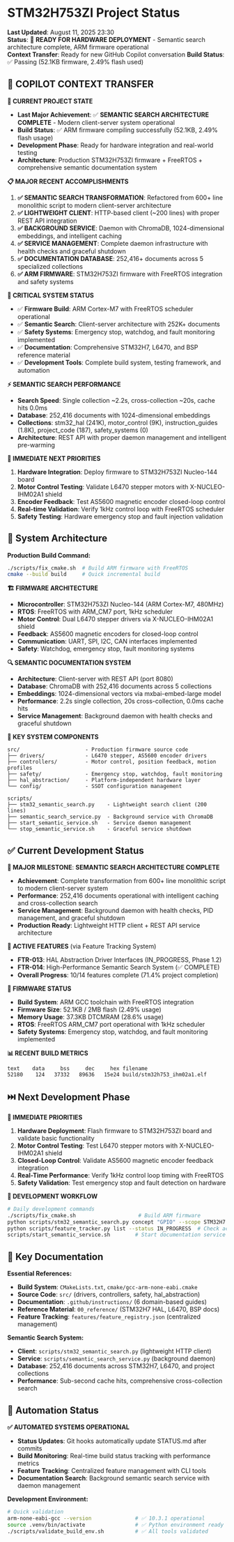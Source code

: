 # STM32H753ZI Project Status

**Last Updated**: August 11, 2025 23:30  
**Status**: 🚀 **READY FOR HARDWARE DEPLOYMENT** - Semantic search architecture complete, ARM firmware operational  
**Context Transfer**: Ready for new GitHub Copilot conversation
**Build Status**: ✅ Passing (52.1KB firmware, 2.49% flash used)

## 🎯 COPILOT CONTEXT TRANSFER

**🔄 CURRENT PROJECT STATE**
- **Last Major Achievement**: ✅ **SEMANTIC SEARCH ARCHITECTURE COMPLETE** - Modern client-server system operational
- **Build Status**: ✅ ARM firmware compiling successfully (52.1KB, 2.49% flash usage)
- **Development Phase**: Ready for hardware integration and real-world testing
- **Architecture**: Production STM32H753ZI firmware + FreeRTOS + comprehensive semantic documentation system

**📋 MAJOR RECENT ACCOMPLISHMENTS**
1. **✅ SEMANTIC SEARCH TRANSFORMATION**: Refactored from 600+ line monolithic script to modern client-server architecture
2. **✅ LIGHTWEIGHT CLIENT**: HTTP-based client (~200 lines) with proper REST API integration
3. **✅ BACKGROUND SERVICE**: Daemon with ChromaDB, 1024-dimensional embeddings, and intelligent caching
4. **✅ SERVICE MANAGEMENT**: Complete daemon infrastructure with health checks and graceful shutdown
5. **✅ DOCUMENTATION DATABASE**: 252,416+ documents across 5 specialized collections
6. **✅ ARM FIRMWARE**: STM32H753ZI firmware with FreeRTOS integration and safety systems

**🚨 CRITICAL SYSTEM STATUS**
- ✅ **Firmware Build**: ARM Cortex-M7 with FreeRTOS scheduler operational
- ✅ **Semantic Search**: Client-server architecture with 252K+ documents
- ✅ **Safety Systems**: Emergency stop, watchdog, and fault monitoring implemented
- ✅ **Documentation**: Comprehensive STM32H7, L6470, and BSP reference material
- ✅ **Development Tools**: Complete build system, testing framework, and automation

**⚡ SEMANTIC SEARCH PERFORMANCE**
- **Search Speed**: Single collection ~2.2s, cross-collection ~20s, cache hits 0.0ms
- **Database**: 252,416 documents with 1024-dimensional embeddings
- **Collections**: stm32_hal (241K), motor_control (9K), instruction_guides (1.8K), project_code (187), safety_systems (0)
- **Architecture**: REST API with proper daemon management and intelligent pre-warming

**🔧 IMMEDIATE NEXT PRIORITIES**
1. **Hardware Integration**: Deploy firmware to STM32H753ZI Nucleo-144 board
2. **Motor Control Testing**: Validate L6470 stepper motors with X-NUCLEO-IHM02A1 shield
3. **Encoder Feedback**: Test AS5600 magnetic encoder closed-loop control
4. **Real-time Validation**: Verify 1kHz control loop with FreeRTOS scheduler
5. **Safety Testing**: Hardware emergency stop and fault injection validation

## 🔧 System Architecture

**Production Build Command:**
```bash
./scripts/fix_cmake.sh  # Build ARM firmware with FreeRTOS
cmake --build build     # Quick incremental build
```

**🏗️ FIRMWARE ARCHITECTURE**
- **Microcontroller**: STM32H753ZI Nucleo-144 (ARM Cortex-M7, 480MHz)
- **RTOS**: FreeRTOS with ARM_CM7 port, 1kHz scheduler
- **Motor Control**: Dual L6470 stepper drivers via X-NUCLEO-IHM02A1 shield
- **Feedback**: AS5600 magnetic encoders for closed-loop control
- **Communication**: UART, SPI, I2C, CAN interfaces implemented
- **Safety**: Watchdog, emergency stop, fault monitoring systems

**🔍 SEMANTIC DOCUMENTATION SYSTEM**
- **Architecture**: Client-server with REST API (port 8080)
- **Database**: ChromaDB with 252,416 documents across 5 collections
- **Embeddings**: 1024-dimensional vectors via mxbai-embed-large model
- **Performance**: 2.2s single collection, 20s cross-collection, 0.0ms cache hits
- **Service Management**: Background daemon with health checks and graceful shutdown

**📁 KEY SYSTEM COMPONENTS**
```
src/                     - Production firmware source code
├── drivers/             - L6470 stepper, AS5600 encoder drivers
├── controllers/         - Motor control, position feedback, motion profiles
├── safety/              - Emergency stop, watchdog, fault monitoring
├── hal_abstraction/     - Platform-independent hardware layer
└── config/              - SSOT configuration management

scripts/
├── stm32_semantic_search.py    - Lightweight search client (200 lines)
├── semantic_search_service.py  - Background service with ChromaDB
├── start_semantic_service.sh   - Service daemon management
└── stop_semantic_service.sh    - Graceful service shutdown
```

## ✅ Current Development Status

**🎯 MAJOR MILESTONE**: **SEMANTIC SEARCH ARCHITECTURE COMPLETE**
- **Achievement**: Complete transformation from 600+ line monolithic script to modern client-server system
- **Performance**: 252,416 documents operational with intelligent caching and cross-collection search
- **Service Management**: Background daemon with health checks, PID management, and graceful shutdown
- **Production Ready**: Lightweight HTTP client + REST API service architecture

**🔄 ACTIVE FEATURES** (via Feature Tracking System)
- **FTR-013**: HAL Abstraction Driver Interfaces (IN_PROGRESS, Phase 1.2)
- **FTR-014**: High-Performance Semantic Search System (✅ COMPLETE)
- **Overall Progress**: 10/14 features complete (71.4% project completion)

**🚀 FIRMWARE STATUS**
- **Build System**: ARM GCC toolchain with FreeRTOS integration
- **Firmware Size**: 52.1KB / 2MB flash (2.49% usage)
- **Memory Usage**: 37.3KB DTCMRAM (28.6% usage)
- **RTOS**: FreeRTOS ARM_CM7 port operational with 1kHz scheduler
- **Safety Systems**: Emergency stop, watchdog, and fault monitoring implemented

**📊 RECENT BUILD METRICS**
```
text    data     bss     dec     hex filename
52180    124   37332   89636   15e24 build/stm32h753_ihm02a1.elf
```

## ⏭️ Next Development Phase

**🎯 IMMEDIATE PRIORITIES**
1. **Hardware Deployment**: Flash firmware to STM32H753ZI board and validate basic functionality
2. **Motor Control Testing**: Test L6470 stepper motors with X-NUCLEO-IHM02A1 shield
3. **Closed-Loop Control**: Validate AS5600 magnetic encoder feedback integration
4. **Real-Time Performance**: Verify 1kHz control loop timing with FreeRTOS
5. **Safety Validation**: Test emergency stop and fault detection on hardware

**🔧 DEVELOPMENT WORKFLOW**
```bash
# Daily development commands
./scripts/fix_cmake.sh                    # Build ARM firmware
python scripts/stm32_semantic_search.py concept "GPIO" --scope STM32H7  # Search docs
python scripts/feature_tracker.py list --status IN_PROGRESS  # Check active features
scripts/start_semantic_service.sh        # Start documentation service
```

## 🔗 Key Documentation

**Essential References:**
- **Build System**: `CMakeLists.txt`, `cmake/gcc-arm-none-eabi.cmake`
- **Source Code**: `src/` (drivers, controllers, safety, hal_abstraction)
- **Documentation**: `.github/instructions/` (6 domain-based guides)
- **Reference Material**: `00_reference/` (STM32H7 HAL, L6470, BSP docs)
- **Feature Tracking**: `features/feature_registry.json` (centralized management)

**Semantic Search System:**
- **Client**: `scripts/stm32_semantic_search.py` (lightweight HTTP client)
- **Service**: `scripts/semantic_search_service.py` (background daemon)
- **Database**: 252,416 documents across STM32H7, L6470, and project collections
- **Performance**: Sub-second cache hits, comprehensive cross-collection search

## 🤖 Automation Status

**✅ AUTOMATED SYSTEMS OPERATIONAL**
- **Status Updates**: Git hooks automatically update STATUS.md after commits
- **Build Monitoring**: Real-time build status tracking with performance metrics
- **Feature Tracking**: Centralized feature management with CLI tools
- **Documentation Search**: Background semantic search service with daemon management

**Development Environment:**
```bash
# Quick validation
arm-none-eabi-gcc --version              # ✅ 10.3.1 operational
source .venv/bin/activate                # ✅ Python environment ready
./scripts/validate_build_env.sh          # ✅ All tools validated
```
